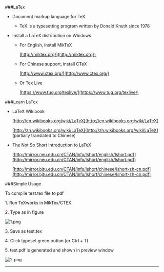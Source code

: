 
###LaTex

* Document markup language for TeX

	* TeX is a typesetting program written by Donald Knuth since 1978
	
* Install a LaTeX distribution on Windows
	* For English, install MikTeX
		
		[http://miktex.org/](http://miktex.org/)
	
	* For Chinese support, install CTeX
	
		[http://www.ctex.org/](http://www.ctex.org/)
	
	* Or Tex Live
	
		[https://www.tug.org/texlive/](https://www.tug.org/texlive/)
	


###Learn LaTex

* LaTeX Wikibook

	[http://en.wikibooks.org/wiki/LaTeX](http://en.wikibooks.org/wiki/LaTeX)

	[http://zh.wikibooks.org/wiki/LaTeX](http://zh.wikibooks.org/wiki/LaTeX) (partially translated to Chinese)
	* The Not So Short Introduction to LaTeX
	[http://mirror.neu.edu.cn/CTAN/info/lshort/english/lshort.pdf](http://mirror.neu.edu.cn/CTAN/info/lshort/english/lshort.pdf)
	[http://mirror.bjtu.edu.cn/CTAN/info/lshort/chinese/lshort-zh-cn.pdf](http://mirror.bjtu.edu.cn/CTAN/info/lshort/chinese/lshort-zh-cn.pdf)
###Simple Usage
To compile test.tex file to pdf
1\. Run TeXworks in MikTex/CTEX
2\. Type as in figure
![1.png](https://github.com/gerryyang/mac-utils/blob/master/tools/software_documentation_tools/LaTeX/pic/1.png)

3\. Save as test.tex

4\. Click typeset green button (or Ctrl + T)

5\. test.pdf is generated and shown in preview window

![2.png](https://github.com/gerryyang/mac-utils/blob/master/tools/software_documentation_tools/LaTeX/pic/2.png) 

-------
